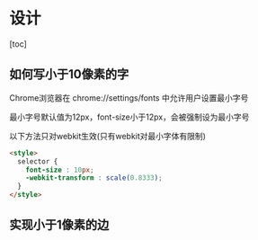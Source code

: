 # 设计

[toc]

## 如何写小于10像素的字

Chrome浏览器在 chrome://settings/fonts 中允许用户设置最小字号

最小字号默认值为12px，font-size小于12px，会被强制设为最小字号

以下方法只对webkit生效(只有webkit对最小字体有限制)

```html
<style>
  selector {
    font-size : 10px;
    -webkit-transform : scale(0.8333);
  }
</style>
```

## 实现小于1像素的边

